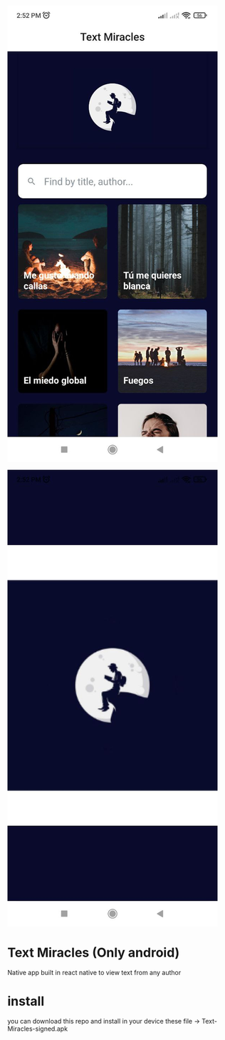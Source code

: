 ![alt text](https://github.com/benirov/text-miracles-react-native/blob/main/preview/image1.jpg?raw=true)

![alt text](https://github.com/benirov/text-miracles-react-native/blob/main/preview/image2.jpg?raw=true)

# Text Miracles (Only android)

Native app built in react native to view text from any author


# install

you can download this repo and install in your device these file -> Text-Miracles-signed.apk




